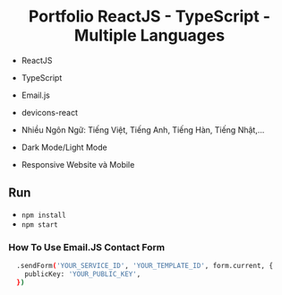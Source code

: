 <h1 align="center">Portfolio ReactJS - TypeScript - Multiple Languages</h1>

- ReactJS
- TypeScript
- Email.js
- devicons-react

- Nhiều Ngôn Ngữ: Tiếng Việt, Tiếng Anh, Tiếng Hàn, Tiếng Nhật,...
- Dark Mode/Light Mode
- Responsive Website và Mobile

## Run
- `npm install`
- `npm start`

### How To Use Email.JS Contact Form
```bash
  .sendForm('YOUR_SERVICE_ID', 'YOUR_TEMPLATE_ID', form.current, {
    publicKey: 'YOUR_PUBLIC_KEY',
  })
```

